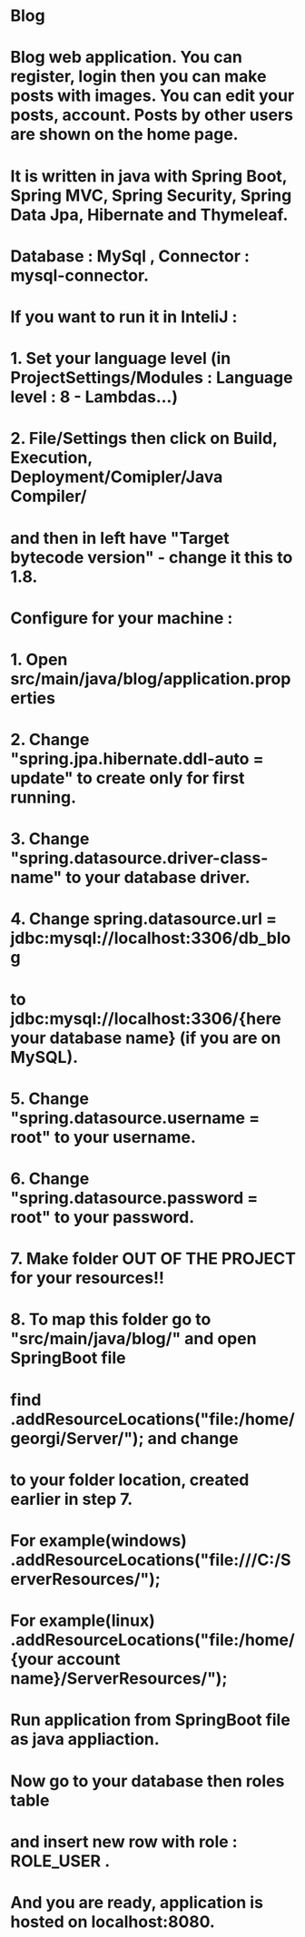 # Blog
#
# Blog web application. You can register, login then you can make posts with images. You can edit your posts, account. Posts by other users are shown on the home page.
#
# It is written in java with Spring Boot, Spring MVC, Spring Security, Spring Data Jpa, Hibernate and Thymeleaf.
# Database : MySql , Connector : mysql-connector.
#
# If you want to run it in InteliJ :
# 1. Set your language level (in ProjectSettings/Modules : Language level : 8 - Lambdas...)
# 2. File/Settings then click on Build, Execution, Deployment/Comipler/Java Compiler/
# and then in left have "Target bytecode version" - change it this to 1.8.
#
# Configure for your machine :
# 1. Open src/main/java/blog/application.properties
# 2. Change "spring.jpa.hibernate.ddl-auto = update" to create only for first running.
# 3. Change "spring.datasource.driver-class-name" to your database driver.
# 4. Change spring.datasource.url = jdbc:mysql://localhost:3306/db_blog
# to  jdbc:mysql://localhost:3306/{here your database name} (if you are on MySQL).
# 5. Change "spring.datasource.username = root" to your username.
# 6. Change "spring.datasource.password = root" to your password.
# 7. Make folder OUT OF THE PROJECT for your resources!!
# 8. To map this folder go to "src/main/java/blog/" and open SpringBoot file
# find .addResourceLocations("file:/home/georgi/Server/"); and change 
# to your folder location, created earlier in step 7.
# For example(windows) .addResourceLocations("file:///C:/ServerResources/");
# For example(linux) .addResourceLocations("file:/home/{your account name}/ServerResources/");
# Run application from SpringBoot file as java appliaction.
# Now go to your database then roles table
# and insert new row with role : ROLE_USER .
# And you are ready, application is hosted on localhost:8080.

